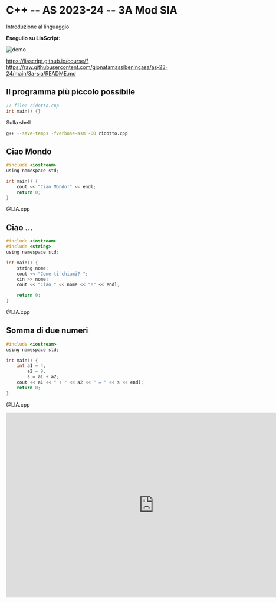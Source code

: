 <!--
author:   Gionata Massi

email:    gionata.massi@savoiabenicasa.it

version:  0.0.1

language: it

narrator: IT Italian Male

comment:  

import: import: https://raw.githubusercontent.com/LiaScript/CodeRunner/master/README.md
-->

# C++ -- AS 2023-24 -- 3A Mod SIA

Introduzione al linguaggio

__Eseguilo su LiaScript:__

<!-- hidden = "true" -->
![demo](demo.gif)

https://liascript.github.io/course/?https://raw.githubusercontent.com/gionatamassibenincasa/as-23-24/main/3a-sia/README.md


## Il programma più piccolo possibile

```cpp
// file: ridotto.cpp
int main() {}
```

Sulla shell

```sh
g++ --save-temps -fverbose-asm -OO ridotto.cpp
```


## Ciao Mondo

``` c
#include <iostream>
using namespace std;

int main() {
    cout << "Ciao Mondo!" << endl;
    return 0;
}
```
@LIA.cpp

## Ciao ...

``` c
#include <iostream>
#include <string>
using namespace std;

int main() {
    string nome;
    cout << "Come ti chiami? ";
    cin >> nome;
    cout << "Ciao " << nome << "!" << endl;

    return 0;
}
```
@LIA.cpp

## Somma di due numeri

``` c
#include <iostream>
using namespace std;

int main() {
    int a1 = 4,
        a2 = 9,
        s = a1 + a2;
    cout << a1 << " + " << a2 << " = " << s << endl;
    return 0;
}
```
@LIA.cpp


<iframe width="800" height="500" frameborder="0" src="https://pythontutor.com/iframe-embed.html#code=%23include%20%3Ciostream%3E%0Ausing%20namespace%20std%3B%0A%0Aint%20main%28%29%20%7B%0A%20%20%20%20int%20a1%20%3D%204,%0A%20%20%20%20%20%20%20%20a2%20%3D%209,%0A%20%20%20%20%20%20%20%20s%20%3D%20a1%20%2B%20a2%3B%0A%20%20%20%20cout%20%3C%3C%20a1%20%3C%3C%20%22%20%2B%20%22%20%3C%3C%20a2%20%3C%3C%20%22%20%3D%20%22%20%3C%3C%20s%20%3C%3C%20endl%3B%0A%20%20%20%20return%200%3B%0A%7D&codeDivHeight=400&codeDivWidth=350&cumulative=false&curInstr=6&heapPrimitives=nevernest&origin=opt-frontend.js&py=cpp_g%2B%2B9.3.0&rawInputLstJSON=%5B%5D&textReferences=false"> </iframe>